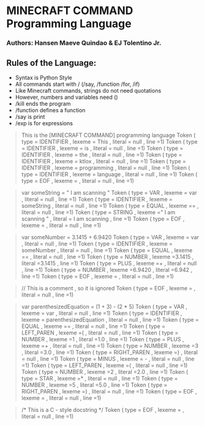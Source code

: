 # MINECRAFT COMMAND Programming Language
### Authors: Hansen Maeve Quindao & EJ Tolentino Jr.

## Rules of the Language:
 - Syntax is Python Style
 - All commands start with / (/say, /function /for, /if)
 - Like Minecraft commands, strings do not need quotations
 - However, numbers and variables need ()
 - /kill ends the program
 - /function defines a function
 - /say is print
 - /exp is for expressions



> This is the [MINECRAFT COMMAND] programming language
Token ( type = IDENTIFIER , lexeme = This , literal = null , line =1)
Token ( type = IDENTIFIER , lexeme = is , literal = null , line =1)
Token ( type = IDENTIFIER , lexeme = the , literal = null , line =1)
Token ( type = IDENTIFIER , lexeme = ktlox , literal = null , line =1)
Token ( type = IDENTIFIER , lexeme = programming , literal = null , line =1)
Token ( type = IDENTIFIER , lexeme = language , literal = null , line =1)
Token ( type = EOF , lexeme = , literal = null , line =1)

> var someString = " I am scanning "
Token ( type = VAR , lexeme = var , literal = null , line =1)
Token ( type = IDENTIFIER , lexeme = someString , literal = null , line =1)
Token ( type = EQUAL , lexeme == , literal = null , line =1)
Token ( type = STRING , lexeme =" I am scanning " , literal = I am scanning , line =1)
Token ( type = EOF , lexeme = , literal = null , line =1)

> var someNumber = 3.1415 + 6.9420
Token ( type = VAR , lexeme = var , literal = null , line =1)
Token ( type = IDENTIFIER , lexeme = someNumber , literal = null , line =1)
Token ( type = EQUAL , lexeme == , literal = null , line =1)
Token ( type = NUMBER , lexeme =3.1415 , literal =3.1415 , line =1)
Token ( type = PLUS , lexeme =+ , literal = null , line =1)
Token ( type = NUMBER , lexeme =6.9420 , literal =6.942 , line =1)
Token ( type = EOF , lexeme = , literal = null , line =1)

> // This is a comment , so it is ignored
Token ( type = EOF , lexeme = , literal = null , line =1)

> var parenthesizedEquation = (1 + 3) - (2 * 5)
Token ( type = VAR , lexeme = var , literal = null , line =1)
Token ( type = IDENTIFIER , lexeme = parenthesizedEquation , literal = null , line =1)
Token ( type = EQUAL , lexeme == , literal = null , line =1)
Token ( type = LEFT_PAREN , lexeme =( , literal = null , line =1)
Token ( type = NUMBER , lexeme =1 , literal =1.0 , line =1)
Token ( type = PLUS , lexeme =+ , literal = null , line =1)
Token ( type = NUMBER , lexeme =3 , literal =3.0 , line =1)
Token ( type = RIGHT_PAREN , lexeme =) , literal = null , line =1)
Token ( type = MINUS , lexeme = - , literal = null , line =1)
Token ( type = LEFT_PAREN , lexeme =( , literal = null , line =1)
Token ( type = NUMBER , lexeme =2 , literal =2.0 , line =1)
Token ( type = STAR , lexeme =* , literal = null , line =1)
Token ( type = NUMBER , lexeme =5 , literal =5.0 , line =1)
Token ( type = RIGHT_PAREN , lexeme =) , literal = null , line =1)
Token ( type = EOF , lexeme = , literal = null , line =1)

> /* This is a C - style docstring */
Token ( type = EOF , lexeme = , literal = null , line =1)
>
